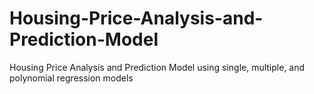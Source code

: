 # Housing-Price-Analysis-and-Prediction-Model
Housing Price Analysis and Prediction Model using single, multiple, and polynomial regression models
